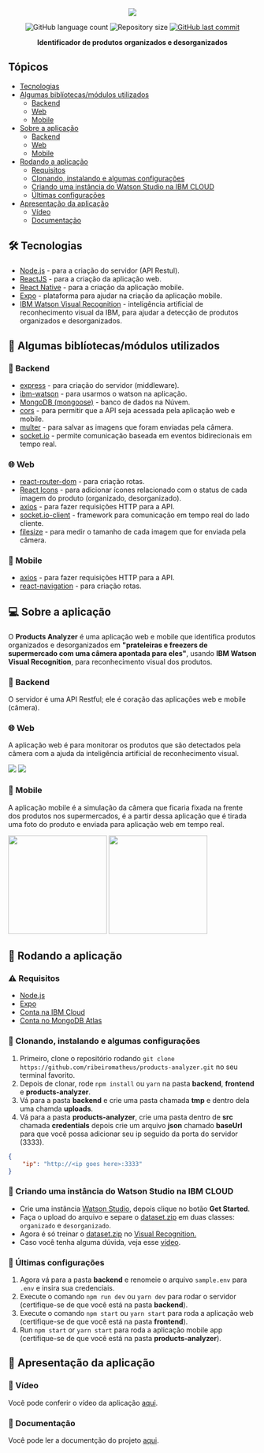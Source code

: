 <div align="center">
    <img src="https://user-images.githubusercontent.com/41703972/73202586-17a70b80-411a-11ea-83f7-28ccc66a9f2a.png">
</div>

<p align="center">
  <img alt="GitHub language count" src="https://img.shields.io/github/languages/count/ribeiromatheus/products-analyzer">

  <img alt="Repository size" src="https://img.shields.io/github/repo-size/ribeiromatheus/products-analyzer">
  
  <a href="https://github.com/ribeiromatheus/products-analyzer/commits/master">
    <img alt="GitHub last commit" src="https://img.shields.io/github/last-commit/ribeiromatheus/products-analyzer">
  </a>
</p>

**<p align="center">Identificador de produtos organizados e desorganizados</p>**

## Tópicos
<ul>
    <li><a href="#techs">Tecnologias</a></li>
    <li><a href="#libs">Algumas biblíotecas/módulos utilizados</a>
        <ul>
            <li><a href="#Backend">Backend</a></li>
            <li><a href="#Web">Web</a></li>
            <li><a href="#Mobile">Mobile</a></li>
        </ul>
    </li>
    <li><a href="#about">Sobre a aplicação</a>
        <ul>
            <li><a href="#about-Backend">Backend</a></li>
            <li><a href="#about-Web">Web</a></li>
            <li><a href="#about-Mobile">Mobile</a></li>
        </ul>
    </li>
    <li><a href="#get-started">Rodando a aplicação</a>
        <ul>
            <li><a href="#Requirements">Requisitos</a></li>
            <li><a href="#running">Clonando, instalando e algumas configurações</a></li>
            <li><a href="#get-started-watson">Criando uma instância do Watson Studio na IBM CLOUD</a></li>
            <li><a href="#last">Últimas configurações</a></li>
        </ul>
    </li>
    <li><a href="#intro">Apresentação da aplicação</a>
        <ul>
            <li><a href="#video">Vídeo</a></li>
            <li><a href="#doc">Documentação</a></li>
        </ul>
    </li>
</ul>

## <p id="techs">🛠️ Tecnologias</p>
- [Node.js](https://nodejs.org) - para a criação do servidor (API Restul).
- [ReactJS](https://reactjs.org) - para a criação da aplicação web.
- [React Native](https://reactnative.dev) - para a criação da aplicação mobile.
- [Expo](https://expo.io/learn) - plataforma para ajudar na criação da aplicação mobile.
- [IBM Watson Visual Recognition](https://www.ibm.com/cloud/watson-visual-recognition) - inteligência artificial de reconhecimento visual da IBM, para ajudar a detecção de produtos organizados e desorganizados.

## <p id="libs">📂 Algumas biblíotecas/módulos utilizados</p>
### <p id="Backend">🚪 Backend</p>
- [express](https://github.com/expressjs/express) - para criação do servidor (middleware).
- [ibm-watson](https://github.com/watson-developer-cloud/node-sdk) - para usarmos o watson na aplicação.
- [MongoDB (mongoose)](https://github.com/Automattic/mongoose) - banco de dados na Núvem.
- [cors](https://github.com/expressjs/cors) - para permitir que a API seja acessada pela aplicação web e mobile.
- [multer](https://github.com/expressjs/multer) - para salvar as imagens que foram enviadas pela câmera.
- [socket.io](https://github.com/socketio/socket.io) - permite comunicação baseada em eventos bidirecionais em tempo real.

### <p id="Web">🌐 Web</p>
- [react-router-dom](https://github.com/ReactTraining/react-router/tree/master/packages/react-router-dom) - para criação rotas.
- [React Icons](https://github.com/react-icons/react-icons) - para adicionar ícones relacionado com o status de cada imagem do produto (organizado, desorganizado).
- [axios](https://github.com/axios/axios) - para fazer requisições HTTP para a API.
- [socket.io-client](https://github.com/socketio/socket.io-client) - framework para comunicação em tempo real do lado cliente.
- [filesize](https://github.com/hustcc/filesize.js/) - para medir o tamanho de cada imagem que for enviada pela câmera.

### <p id="Mobile">📱 Mobile</p>
- [axios](https://github.com/axios/axios) - para fazer requisições HTTP para a API.
- [react-navigation](https://github.com/react-navigation/react-navigation) - para criação rotas.

## <p id="about">💻 Sobre a aplicação</p>
O **Products Analyzer** é uma aplicação web e mobile que identifica produtos organizados e desorganizados em **"prateleiras e freezers de supermercado com uma câmera apontada para eles"**, usando **IBM Watson Visual Recognition**, para reconhecimento visual dos produtos.

### <p id="about-Backend">🚪 Backend</p>
O servidor é uma API Restful; ele é coração das aplicações web e mobile (câmera).

### <p id="about-Web">🌐 Web</p>
A aplicação web é para monitorar os produtos que são detectados pela câmera com a ajuda da inteligência artificial de reconhecimento visual.

<img src="https://user-images.githubusercontent.com/41703972/71019211-ba5e7a00-20d8-11ea-9b42-73bc37c43c92.png">
<img src="https://user-images.githubusercontent.com/41703972/73768627-1b5d1280-4758-11ea-96a9-6cd0e8f43b2e.png">

### <p id="about-Mobile">📱 Mobile</p>
A aplicação mobile é a simulação da câmera que ficaria fixada na frente dos produtos nos supermercados, é a partir dessa aplicação que é tirada uma foto do produto e enviada para aplicação web em tempo real.

<img src="https://user-images.githubusercontent.com/41703972/78709102-7ee6f600-78e9-11ea-8498-fc302397eefb.jpg" width=200>

<img src="https://user-images.githubusercontent.com/41703972/78709104-80182300-78e9-11ea-8446-f24ffcba4472.jpg" width=200>



## <p id="get-started">🚀 Rodando a aplicação</p>
### <p id="Requirements">⚠️ Requisitos</p>
- [Node.js](https://nodejs.org)
- [Expo](https://expo.io/learn)
- [Conta na IBM Cloud](https://cloud.ibm.com/login)
- [Conta no MongoDB Atlas](https://www.mongodb.com/cloud/atlas/efficiency?utm_source=google&utm_campaign=gs_americas_brazil_search_brand_atlas_desktop&utm_term=mongo%20atlas&utm_medium=cpc_paid_search&utm_ad=e&_bt=335229503988&_bn=g&gclid=EAIaIQobChMIhtmIud_E5gIVEISRCh0sygfvEAAYASABEgLGCvD_BwE)


### <p id="running">🧭 Clonando, instalando e algumas configurações</p>
1. Primeiro, clone o repositório rodando `git clone https://github.com/ribeiromatheus/products-analyzer.git` no seu terminal favorito.
2. Depois de clonar, rode `npm install` ou `yarn` na pasta **backend**, **frontend** e **products-analyzer**.
3. Vá para a pasta **backend** e crie uma pasta chamada **tmp** e dentro dela uma chamda **uploads**.
4. Vá para a pasta **products-analyzer**, crie uma pasta dentro de **src** chamada **credentials** depois crie um arquivo **json** chamado **baseUrl** para que você possa adicionar seu ip seguido da porta do servidor (3333).

```json
{
    "ip": "http://<ip goes here>:3333"
}
```

### <p id="get-started-watson">🧭 Criando uma instância do Watson Studio na IBM CLOUD</p>
- Crie uma instância [Watson Studio](https://cloud.ibm.com/catalog/services/watson-studio), depois clique no botão **Get Started**.
- Faça o upload do arquivo e separe o [dataset.zip](https://github.com/ribeiromatheus/products-analyzer/raw/master/dataset.zip) em duas classes: `organizado` e `desorganizado`.
- Agora é só treinar o [dataset.zip](https://github.com/ribeiromatheus/products-analyzer/raw/master/dataset.zip) no [Visual Recognition.](https://cloud.ibm.com/catalog/services/visual-recognition)
- Caso você tenha alguma dúvida, veja esse [vídeo](https://www.youtube.com/watch?v=gM7aUQnE7n4&feature=youtu.be.).

### <p id="last">🧭 Últimas configurações</p>
1. Agora vá para a pasta **backend** e renomeie o arquivo `sample.env` para `.env` e insira sua credenciais.
2. Execute o comando `npm run dev` ou `yarn dev` para rodar o servidor (certifique-se de que você está na pasta **backend**).
3. Execute o comando `npm start` ou `yarn start` para roda a aplicação web (certifique-se de que você está na pasta **frontend**).
4. Run `npm start` or `yarn start` para roda a aplicação mobile app (certifique-se de que você está na pasta **products-analyzer**).

## <p id="intro">🔆 Apresentação da aplicação</p>
### <p id="video">💾 Vídeo</p>
Você pode conferir o vídeo da aplicação [aqui](https://drive.google.com/open?id=1Om3V4fckRA4p-Sf6jplMuQvS9uMVwrwU).

### <p id="doc">📄 Documentação</p>
Você pode ler a documentção do projeto [aqui](https://drive.google.com/open?id=1JrMtnanYrsjV5qiCFRsPvWVwa5NDfvGGjWgpzF4hs7U).

